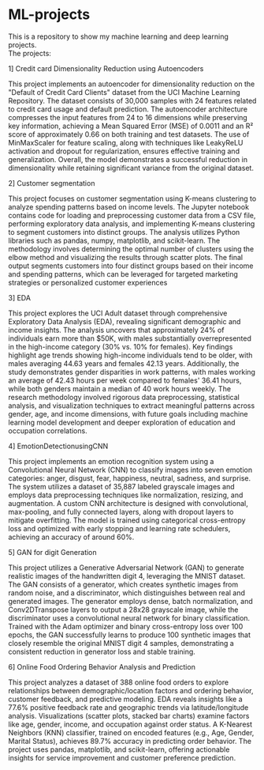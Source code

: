 # ML-projects
This is a repository to show my machine learning and deep learning projects.  
The projects:

1] Credit card Dimensionality Reduction using Autoencoders

This project implements an autoencoder for dimensionality reduction on the "Default of Credit Card Clients" dataset from the UCI Machine Learning Repository. The dataset consists of 30,000 samples with 24 features related to credit card usage and default prediction. The autoencoder architecture compresses the input features from 24 to 16 dimensions while preserving key information, achieving a Mean Squared Error (MSE) of 0.0011 and an R² score of approximately 0.66 on both training and test datasets. The use of MinMaxScaler for feature scaling, along with techniques like LeakyReLU activation and dropout for regularization, ensures effective training and generalization. Overall, the model demonstrates a successful reduction in dimensionality while retaining significant variance from the original dataset.

2] Customer segmentation

This project focuses on customer segmentation using K-means clustering to analyze spending patterns based on income levels. The Jupyter notebook contains code for loading and preprocessing customer data from a CSV file, performing exploratory data analysis, and implementing K-means clustering to segment customers into distinct groups. The analysis utilizes Python libraries such as pandas, numpy, matplotlib, and scikit-learn. The methodology involves determining the optimal number of clusters using the elbow method and visualizing the results through scatter plots. The final output segments customers into four distinct groups based on their income and spending patterns, which can be leveraged for targeted marketing strategies or personalized customer experiences

3] EDA

This project explores the UCI Adult dataset through comprehensive Exploratory Data Analysis (EDA), revealing significant demographic and income insights. The analysis uncovers that approximately 24% of individuals earn more than $50K, with males substantially overrepresented in the high-income category (30% vs. 10% for females). Key findings highlight age trends showing high-income individuals tend to be older, with males averaging 44.63 years and females 42.13 years. Additionally, the study demonstrates gender disparities in work patterns, with males working an average of 42.43 hours per week compared to females' 36.41 hours, while both genders maintain a median of 40 work hours weekly. The research methodology involved rigorous data preprocessing, statistical analysis, and visualization techniques to extract meaningful patterns across gender, age, and income dimensions, with future goals including machine learning model development and deeper exploration of education and occupation correlations.

4] EmotionDetectionusingCNN

This project implements an emotion recognition system using a Convolutional Neural Network (CNN) to classify images into seven emotion categories: anger, disgust, fear, happiness, neutral, sadness, and surprise. The system utilizes a dataset of 35,887 labeled grayscale images and employs data preprocessing techniques like normalization, resizing, and augmentation. A custom CNN architecture is designed with convolutional, max-pooling, and fully connected layers, along with dropout layers to mitigate overfitting. The model is trained using categorical cross-entropy loss and optimized with early stopping and learning rate schedulers, achieving an accuracy of around 60%.

5] GAN for digit Generation

This project utilizes a Generative Adversarial Network (GAN) to generate realistic images of the handwritten digit 4, leveraging the MNIST dataset. The GAN consists of a generator, which creates synthetic images from random noise, and a discriminator, which distinguishes between real and generated images. The generator employs dense, batch normalization, and Conv2DTranspose layers to output a 28x28 grayscale image, while the discriminator uses a convolutional neural network for binary classification. Trained with the Adam optimizer and binary cross-entropy loss over 100 epochs, the GAN successfully learns to produce 100 synthetic images that closely resemble the original MNIST digit 4 samples, demonstrating a consistent reduction in generator loss and stable training.

6] Online Food Ordering Behavior Analysis and Prediction

This project analyzes a dataset of 388 online food orders to explore relationships between demographic/location factors and ordering behavior, customer feedback, and predictive modeling. EDA reveals insights like a 77.6% positive feedback rate and geographic trends via latitude/longitude analysis. Visualizations (scatter plots, stacked bar charts) examine factors like age, gender, income, and occupation against order status. A K-Nearest Neighbors (KNN) classifier, trained on encoded features (e.g., Age, Gender, Marital Status), achieves 89.7% accuracy in predicting order behavior. The project uses pandas, matplotlib, and scikit-learn, offering actionable insights for service improvement and customer preference prediction.
